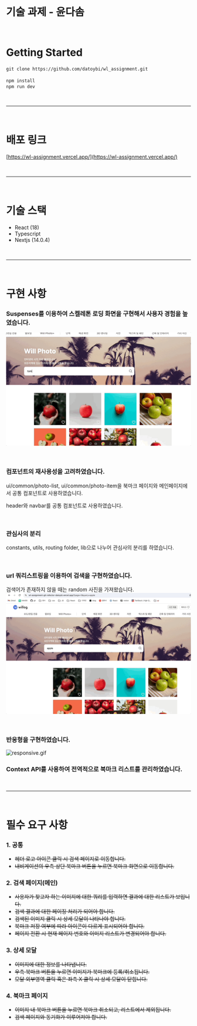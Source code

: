 # 기술 과제 - 윤다솜

<br/>

# **Getting Started**

```
git clone https://github.com/datoybi/wl_assignment.git

npm install
npm run dev
```

<br/>

---

<br/>

# 배포 링크

[https://wl-assignment.vercel.app/](https://wl-assignment.vercel.app/)

<br/>

---

<br/>

# 기술 스택

- React (18)
- Typescript
- Nextjs (14.0.4)

<br/>

---

<br/>

# 구현 사항

### Suspenses를 이용하여 스켈레톤 로딩 화면을 구현해서 사용자 경험을 높였습니다.

![skeleton.gif](./docs/skeleton.gif)

<br/>

### 컴포넌트의 재사용성을 고려하였습니다.

ui/common/photo-list, ui/common/photo-item을 북마크 페이지와 메인페이지에서 공통 컴포넌트로 사용하였습니다.

header와 navbar를 공통 컴포넌트로 사용하였습니다.

<br/>

### 관심사의 분리

constants, utils, routing folder, lib으로 나누어 관심사의 분리를 하였습니다.

<br/>

### url 쿼리스트링을 이용하여 검색을 구현하였습니다.

검색어가 존재하지 않을 때는 random 사진을 가져왔습니다.
![url.gif](./docs/url.gif)

<br/>

### 반응형을 구현하였습니다.

![responsive.gif](./docs/responsive.gif)

### Context API를 사용하여 전역적으로 북마크 리스트를 관리하였습니다.

<br/>

---

<br/>

# 필수 요구 사항

### 1. 공통

- ~~헤더 로고 아이콘 클릭 시 검색 페이지로 이동합니다.~~
- ~~내비게이션의 우측 상단 북마크 버튼을 누르면 북마크 화면으로 이동합니다.~~

### 2. 검색 페이지(메인)

- ~~사용자가 찾고자 하는 이미지에 대한 쿼리를 입력하면 결과에 대한 리스트가 보입니다.~~
- ~~검색 결과에 대한 페이징 처리가 되어야 합니다.~~
- ~~검색된 이미지 클릭 시 상세 모달이 나타나야 합니다.~~
- ~~북마크 저장 여부에 따라 아이콘이 다르게 표시되어야 합니다.~~
- ~~페이지 전환 시 현재 페이지 번호와 이미지 리스트가 변경되어야 합니다.~~

### 3. 상세 모달

- ~~이미지에 대한 정보를 나타냅니다.~~
- ~~우측 북마크 버튼을 누르면 이미지가 북마크에 등록/취소됩니다.~~
- ~~모달 외부영역 클릭 혹은 좌측 X 클릭 시 상세 모달이 닫힙니다.~~

### 4. 북마크 페이지

- ~~이미지 내 북마크 버튼을 누르면 북마크 취소되고, 리스트에서 제외됩니다.~~
- ~~검색 페이지와 동기화가 이루어져야 합니다.~~
